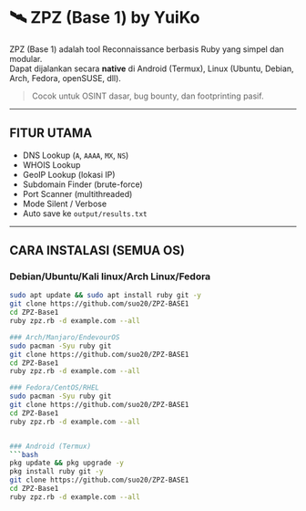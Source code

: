 # 🛰️ ZPZ (Base 1) by YuiKo

ZPZ (Base 1) adalah tool Reconnaissance berbasis Ruby yang simpel dan modular.  
Dapat dijalankan secara **native** di Android (Termux), Linux (Ubuntu, Debian, Arch, Fedora, openSUSE, dll).

>  Cocok untuk OSINT dasar, bug bounty, dan footprinting pasif.

---

## FITUR UTAMA

-  DNS Lookup (`A`, `AAAA`, `MX`, `NS`)
-  WHOIS Lookup
-  GeoIP Lookup (lokasi IP)
-  Subdomain Finder (brute-force)
-  Port Scanner (multithreaded)
-  Mode Silent / Verbose
-  Auto save ke `output/results.txt`

---

## CARA INSTALASI (SEMUA OS)

### Debian/Ubuntu/Kali linux/Arch Linux/Fedora
```bash
sudo apt update && sudo apt install ruby git -y
git clone https://github.com/suo20/ZPZ-BASE1
cd ZPZ-Base1
ruby zpz.rb -d example.com --all

### Arch/Manjaro/EndevourOS
sudo pacman -Syu ruby git
git clone https://github.com/suo20/ZPZ-BASE1
cd ZPZ-Base1
ruby zpz.rb -d example.com --all

### Fedora/CentOS/RHEL
sudo pacman -Syu ruby git
git clone https://github.com/suo20/ZPZ-BASE1
cd ZPZ-Base1
ruby zpz.rb -d example.com --all


### Android (Termux)
```bash
pkg update && pkg upgrade -y
pkg install ruby git -y
git clone https://github.com/suo20/ZPZ-BASE1
cd ZPZ-Base1
ruby zpz.rb -d example.com --all
